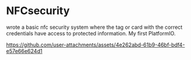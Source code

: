 # NFCsecurity
wrote a basic nfc security system where the tag or card with the correct credentials have access to protected information. My first PlatformIO. 


https://github.com/user-attachments/assets/4e262abd-61b9-46bf-bdf4-e57e66e624d1

